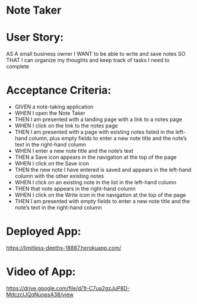 # Note Taker 
# User Story:
AS A small business owner
I WANT to be able to write and save notes
SO THAT I can organize my thoughts and keep track of tasks I need to complete
# Acceptance Criteria: 
- GIVEN a note-taking application
- WHEN I open the Note Taker
- THEN I am presented with a landing page with a link to a notes page
- WHEN I click on the link to the notes page
- THEN I am presented with a page with existing notes listed in the left-hand column, plus empty fields to enter a new note title and the note’s text in the right-hand column
- WHEN I enter a new note title and the note’s text
- THEN a Save icon appears in the navigation at the top of the page
- WHEN I click on the Save icon
- THEN the new note I have entered is saved and appears in the left-hand column with the other existing notes
- WHEN I click on an existing note in the list in the left-hand column
- THEN that note appears in the right-hand column
- WHEN I click on the Write icon in the navigation at the top of the page
- THEN I am presented with empty fields to enter a new note title and the note’s text in the right-hand column
# Deployed App:
https://limitless-depths-18887.herokuapp.com/
# Video of App:
https://drive.google.com/file/d/1t-C7ua2gzJuP8D-MdczcIJQqNuopsA38/view
